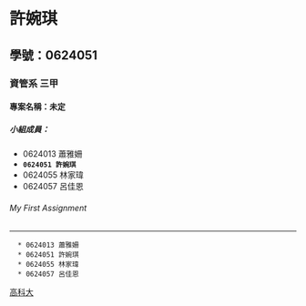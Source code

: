 # 許婉琪

## 學號：0624051

### 資管系 三甲

#### 專案名稱：未定

##### 小組成員：

* 0624013 蕭雅姍
* **`0624051 許婉琪`**
* 0624055 林家瑋
* 0624057 呂佳恩

###### My First Assignment

---
```
  * 0624013 蕭雅姍
  * 0624051 許婉琪
  * 0624055 林家瑋
  * 0624057 呂佳恩
```

[高科大](https://www.nkust.edu.tw/)
